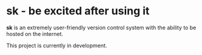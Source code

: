 # sk - be excited after using it

**sk** is an extremely user-friendly version control system with the ability to be hosted on the internet.

This project is currently in development.
